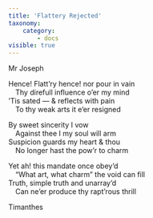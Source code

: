 ```yaml
---
title: 'Flattery Rejected'
taxonomy:
    category:
        - docs
visible: true
---
```


<div class="author">Mr Joseph</div>

Hence! Flatt’ry hence! nor pour in vain  
&emsp;Thy direfull influence o’er my mind  
’Tis sated — & reflects with pain  
&emsp;To thy weak arts it e’er resigned  
  
By sweet sincerity I vow  
&emsp;Against thee I my soul will arm  
Suspicion guards my heart & thou  
&emsp;No longer hast the pow’r to charm  
  
Yet ah! this mandate once obey’d  
&emsp;“What art, what charm” the void can fill  
Truth, simple truth and unarray’d  
&emsp;Can ne’er produce thy rapt’rous thrill  

Timanthes